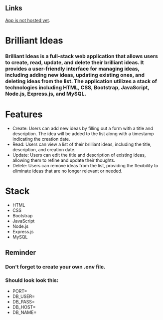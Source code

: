 ## Links

[App is not hosted yet]().

# Brilliant Ideas

### Brilliant Ideas is a full-stack web application that allows users to create, read, update, and delete their brilliant ideas. It provides a user-friendly interface for managing ideas, including adding new ideas, updating existing ones, and deleting ideas from the list. The application utilizes a stack of technologies including HTML, CSS, Bootstrap, JavaScript, Node.js, Express.js, and MySQL.

# Features

* Create: Users can add new ideas by filling out a form with a title and description. The idea will be added to the list along with a timestamp indicating the creation date.
* Read: Users can view a list of their brilliant ideas, including the title, description, and creation date.
* Update: Users can edit the title and description of existing ideas, allowing them to refine and update their thoughts.
* Delete: Users can remove ideas from the list, providing the flexibility to eliminate ideas that are no longer relevant or needed.

# Stack

* HTML
* CSS
* Bootstrap
* JavaScript
* Node.js
* Express.js
* MySQL

## Reminder

### Don't forget to create your own .env file.
### Should look look this:

* PORT=
* DB_USER=
* DB_PASS=
* DB_HOST=
* DB_NAME=
